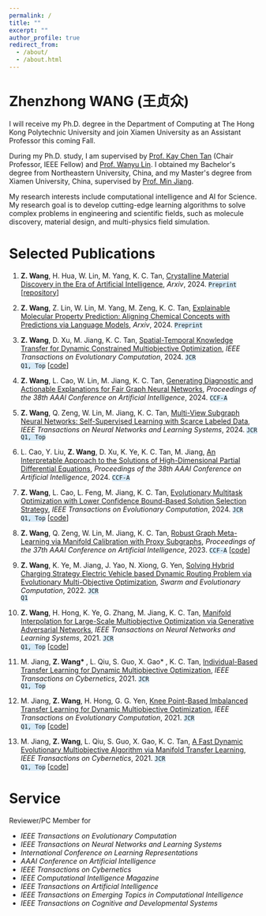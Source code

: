 ```yaml
---
permalink: /
title: ""
excerpt: ""
author_profile: true
redirect_from: 
  - /about/
  - /about.html
---
```



<span class='anchor' id='about-me'></span>

# Zhenzhong WANG (王贞众)

I will receive my Ph.D. degree in the Department of Computing at The Hong Kong Polytechnic University and join Xiamen University as an Assistant Professor this coming Fall. 

During my Ph.D. study, I am supervised by <a href='https://scholar.google.com/citations?user=LFngSp0AAAAJ&hl=zh-CN'>Prof. Kay Chen Tan</a> (Chair Professor, IEEE Fellow) and <a href='https://wanyu-lin.github.io/'>Prof. Wanyu Lin</a>. I obtained my Bachelor's degree from Northeastern University, China, and my Master's degree from Xiamen University, China, supervised by <a href='https://informatics.xmu.edu.cn/info/1385/25029.htm'>Prof. Min Jiang</a>. 


My research interests include computational intelligence and AI for Science. My research goal is to develop cutting-edge learning algorithms to solve complex problems in engineering and scientific fields, such as molecule discovery, material design, and multi-physics field simulation.

<!-- My research interest includes neural machine translation and computer vision. I have published more than 100 papers at the top international AI conferences with total <a href='https://scholar.google.com/citations?user=DhtAFkwAAAAJ'>google scholar citations <strong><span id='total_cit'>260000+</span></strong></a> (You can also use google scholar badge <a href='https://scholar.google.com/citations?user=DhtAFkwAAAAJ'><img src="https://img.shields.io/endpoint?url={{ url | url_encode }}&logo=Google%20Scholar&labelColor=f6f6f6&color=9cf&style=flat&label=citations"></a>). -->


<!-- # 🔥 News
- *2022.02*: &nbsp;🎉🎉 Lorem ipsum dolor sit amet, consectetur adipiscing elit. Vivamus ornare aliquet ipsum, ac tempus justo dapibus sit amet. 
- *2022.02*: &nbsp;🎉🎉 Lorem ipsum dolor sit amet, consectetur adipiscing elit. Vivamus ornare aliquet ipsum, ac tempus justo dapibus sit amet.  -->

# Selected Publications 

<!-- <div class='paper-box'><div class='paper-box-image'><div><div class="badge">ICRA 2021</div><img src='images/500x300.png' alt="sym" width="100%"></div></div>
<div class='paper-box-text' markdown="1"> -->



1.  <strong>Z. Wang</strong>, H. Hua, W. Lin, M. Yang, K. C. Tan, <a href="https://arxiv.org/abs/2408.08044"> Crystalline Material Discovery in the Era of Artificial Intelligence</a>, *Arxiv*, 2024. <code class="language-plaintext highlighter-rouge" style="background-color:rgba(214, 234, 248,0.98)">Preprint</code> [<a href="https://github.com/WanyuGroup/AI-for-crystal-materials/">repository</a>]

1.  <strong>Z. Wang</strong>, Z. Lin, W. Lin, M. Yang, M. Zeng, K. C. Tan, <a href="https://arxiv.org/abs/2405.16041"> Explainable Molecular Property Prediction: Aligning Chemical Concepts with Predictions via Language Models</a>, *Arxiv*, 2024. <code class="language-plaintext highlighter-rouge" style="background-color:rgba(214, 234, 248,0.98)">Preprint</code>

1.  <strong>Z. Wang</strong>, D. Xu, M. Jiang, K. C. Tan, <a href="https://ieeexplore.ieee.org/document/10644089"> Spatial-Temporal Knowledge Transfer for Dynamic Constrained Multiobjective Optimization</a>, *IEEE Transactions on Evolutionary Computation*, 2024. <code class="language-plaintext highlighter-rouge" style="background-color:rgba(214, 234, 248,0.98)">JCR Q1, Top</code> [<a href="https://github.com/zhenzhongxmu/zhenzhongxmu.github.io/blob/main/assets/DCMFEA.zip">code</a>]

1.  <strong>Z. Wang</strong>, L. Cao, W. Lin, M. Jiang, K. C. Tan, <a href="https://ojs.aaai.org/index.php/AAAI/article/view/30168"> Generating Diagnostic and Actionable Explanations for Fair Graph Neural Networks</a>, *Proceedings of the 38th AAAI Conference on Artificial Intelligence*, 2024. <code class="language-plaintext highlighter-rouge" style="background-color:rgba(214, 234, 248,0.98)">CCF-A</code>

1. <strong>Z. Wang</strong>, Q. Zeng, W. Lin, M. Jiang, K. C. Tan, <a href="https://arxiv.org"> Multi-View Subgraph Neural Networks: Self-Supervised Learning with Scarce Labeled Data</a>, *IEEE Transactions on Neural Networks and Learning Systems*, 2024. <code class="language-plaintext highlighter-rouge" style="background-color:rgba(214, 234, 248,0.98)">JCR Q1, Top</code>

1.  L. Cao, Y. Liu, <strong>Z. Wang</strong>, D. Xu, K. Ye, K. C. Tan, M. Jiang, <a href="https://ieeexplore.ieee.org/abstract/document/10379504"> An Interpretable Approach to the Solutions of High-Dimensional Partial Differential Equations</a>, *Proceedings of the 38th AAAI Conference on Artificial Intelligence*, 2024. <code class="language-plaintext highlighter-rouge" style="background-color:rgba(214, 234, 248,0.98)">CCF-A</code>

1. <strong>Z. Wang</strong>, L. Cao, L. Feng, M. Jiang, K. C. Tan, <a href="https://ieeexplore.ieee.org/abstract/document/10379504"> Evolutionary Multitask Optimization with Lower Confidence Bound-Based Solution Selection Strategy</a>, *IEEE Transactions on Evolutionary Computation*, 2024. <code class="language-plaintext highlighter-rouge" style="background-color:rgba(214, 234, 248,0.98)">JCR Q1, Top</code> [<a href="https://github.com/zhenzhongxmu/zhenzhongxmu.github.io/blob/main/assets/LCB-EMT.zip">code</a>]


1.  <strong>Z. Wang</strong>, Q. Zeng, W. Lin, M. Jiang, K. C. Tan, <a href="https://ojs.aaai.org/index.php/AAAI/article/view/26776"> Robust Graph Meta-Learning via Manifold Calibration with Proxy Subgraphs</a>, *Proceedings of the 37th AAAI Conference on Artificial Intelligence*, 2023. <code class="language-plaintext highlighter-rouge" style="background-color:rgba(214, 234, 248,0.98)">CCF-A</code> [<a href="https://github.com/WanyuGroup/AAAI2023_ProMC">code</a>]


1.  <strong>Z. Wang</strong>, K. Ye, M. Jiang, J. Yao, N. Xiong, G. Yen, <a href="https://www.sciencedirect.com/science/article/pii/S2210650221001371">Solving Hybrid Charging Strategy Electric Vehicle based Dynamic Routing Problem via Evolutionary Multi-Objective Optimization</a>, *Swarm and Evolutionary Computation*, 2022. <code class="language-plaintext highlighter-rouge" style="background-color:rgba(214, 234, 248,0.98)">JCR Q1</code>

1.  <strong>Z. Wang</strong>, H. Hong, K. Ye, G. Zhang, M. Jiang, K. C. Tan, <a href="https://ieeexplore.ieee.org/abstract/document/9552479"> Manifold Interpolation for Large-Scale Multiobjective Optimization via Generative Adversarial Networks</a>, *IEEE Transactions on Neural Networks and Learning Systems*, 2021. <code class="language-plaintext highlighter-rouge" style="background-color:rgba(214, 234, 248,0.98)">JCR Q1, Top</code> [<a href="https://github.com/zhenzhongxmu/zhenzhongxmu.github.io/blob/main/assets/GAN-LS.zip">code</a>]

1.  M. Jiang, <strong>Z. Wang* </strong>, L. Qiu, S. Guo, X. Gao* , K. C. Tan, <a href="https://ieeexplore.ieee.org/abstract/document/9199822"> Individual-Based Transfer Learning for Dynamic Multiobjective Optimization</a>, *IEEE Transactions on Cybernetics*, 2021. <code class="language-plaintext highlighter-rouge" style="background-color:rgba(214, 234, 248,0.98)">JCR Q1, Top</code>

1.  M. Jiang, <strong>Z. Wang</strong>, H. Hong, G. G. Yen, <a href="https://ieeexplore.ieee.org/abstract/document/9122031"> Knee Point-Based Imbalanced Transfer Learning for Dynamic Multiobjective Optimization</a>, *IEEE Transactions on Evolutionary Computation*, 2021. <code class="language-plaintext highlighter-rouge" style="background-color:rgba(214, 234, 248,0.98)">JCR Q1, Top</code> [<a href="https://github.com/zhenzhongxmu/zhenzhongxmu.github.io/blob/main/assets/KTDMOEA.zip">code</a>]

1.  M. Jiang, <strong>Z. Wang</strong>, L. Qiu, S. Guo, X. Gao, K. C. Tan, <a href="https://ieeexplore.ieee.org/abstract/document/9097186"> A Fast Dynamic Evolutionary Multiobjective Algorithm via Manifold Transfer Learning</a>, *IEEE Transactions on Cybernetics*, 2021. <code class="language-plaintext highlighter-rouge" style="background-color:rgba(214, 234, 248,0.98)">JCR Q1, Top</code> [<a href="https://github.com/zhenzhongxmu/zhenzhongxmu.github.io/blob/main/assets/ManifoldDMOEA.zip">code</a>]




<!-- [**Project**](https://scholar.google.com/citations?view_op=view_citation&hl=zh-CN&user=DhtAFkwAAAAJ&citation_for_view=DhtAFkwAAAAJ:ALROH1vI_8AC) <strong><span class='show_paper_citations' data='DhtAFkwAAAAJ:ALROH1vI_8AC'></span></strong>
- Lorem ipsum dolor sit amet, consectetur adipiscing elit. Vivamus ornare aliquet ipsum, ac tempus justo dapibus sit amet. 
</div>
</div> -->

<!-- - [Lorem ipsum dolor sit amet, consectetur adipiscing elit. Vivamus ornare aliquet ipsum, ac tempus justo dapibus sit amet](https://github.com), A, B, C, **CVPR 2020** -->

# Service

Reviewer/PC Member for
- *IEEE Transactions on Evolutionary Computation*
- *IEEE Transactions on Neural Networks and Learning Systems*
- *International Conference on Learning Representations*
- *AAAI Conference on Artificial Intelligence*
- *IEEE Transactions on Cybernetics*
- *IEEE Computational Intelligence Magazine*
- *IEEE Transactions on Artificial Intelligence*
- *IEEE Transactions on Emerging Topics in Computational Intelligence*
- *IEEE Transactions on Cognitive and Developmental Systems*




